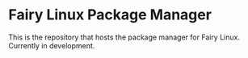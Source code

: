 # Fairy Linux Package Manager
This is the repository that hosts the package manager for Fairy Linux. Currently in development.
